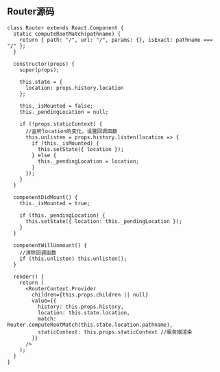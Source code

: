 ## Router源码 ##

	class Router extends React.Component {
	  static computeRootMatch(pathname) {
	    return { path: "/", url: "/", params: {}, isExact: pathname === "/" };
	  }
	
	  constructor(props) {
	    super(props);
	
	    this.state = {
	      location: props.history.location
	    };
	
	    this._isMounted = false;
	    this._pendingLocation = null;
	
	    if (!props.staticContext) {
	      //监听location的变化，设置回调函数
	      this.unlisten = props.history.listen(location => {
	        if (this._isMounted) {
	          this.setState({ location });
	        } else {
	          this._pendingLocation = location;
	        }
	      });
	    }
	  }
	
	  componentDidMount() {
	    this._isMounted = true;
	
	    if (this._pendingLocation) {
	      this.setState({ location: this._pendingLocation });
	    }
	  }
	
	  componentWillUnmount() {
	    //清除回调函数
	    if (this.unlisten) this.unlisten();
	  }
	
	  render() {
	    return (
	      <RouterContext.Provider
	        children={this.props.children || null}
	        value={{
	          history: this.props.history,
	          location: this.state.location,
	          match: Router.computeRootMatch(this.state.location.pathname),
	          staticContext: this.props.staticContext //服务端渲染
	        }}
	      />
	    );
	  }
	}
